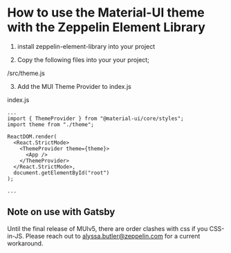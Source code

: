 # How to use the Material-UI theme with the Zeppelin Element Library

1. install zeppelin-element-library into your project

2. Copy the following files into your your project;

/src/theme.js

3. Add the MUI Theme Provider to index.js

index.js

```
...
import { ThemeProvider } from "@material-ui/core/styles";
import theme from "./theme";

ReactDOM.render(
  <React.StrictMode>
    <ThemeProvider theme={theme}>
      <App />
    </ThemeProvider>
  </React.StrictMode>,
  document.getElementById("root")
);

...
```

## Note on use with Gatsby

Until the final release of MUIv5, there are order clashes with css if you CSS-in-JS. Please reach out to alyssa.butler@zeppelin.com for a current workaround.
